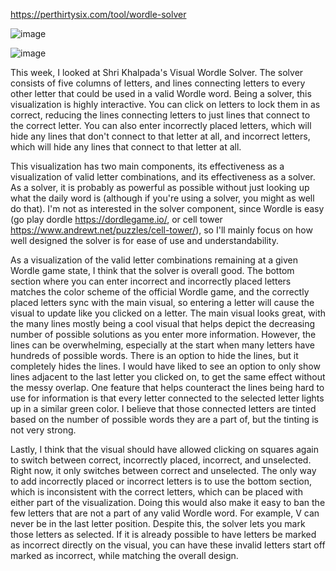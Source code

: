 https://perthirtysix.com/tool/wordle-solver

![image](https://github.com/AndrewSalls/reflections/assets/77992504/2e6662b6-b68d-4233-b9bc-78bd2e799113)

![image](https://github.com/AndrewSalls/reflections/assets/77992504/19b490de-2691-4404-9f88-e24a7b432183)

This week, I looked at Shri Khalpada's Visual Wordle Solver. The solver consists of five columns of letters, and lines connecting letters to every other letter that could be used in a valid Wordle word.
Being a solver, this visualization is highly interactive. You can click on letters to lock them in as correct, reducing the lines connecting letters to just lines that connect to the correct letter. You can also enter incorrectly placed letters, which will hide any lines that don't connect to that letter at all, and incorrect letters, which will hide any lines that connect to that letter at all.

This visualization has two main components, its effectiveness as a visualization of valid letter combinations, and its effectiveness as a solver. As a solver, it is probably as powerful as possible without just looking up what the daily word is (although if you're using a solver, you might as well do that).
I'm not as interested in the solver component, since Wordle is easy (go play dordle https://dordlegame.io/, or cell tower https://www.andrewt.net/puzzles/cell-tower/), so I'll mainly focus on how well designed the solver is for ease of use and understandability.

As a visualization of the valid letter combinations remaining at a given Wordle game state, I think that the solver is overall good. The bottom section where you can enter incorrect and incorrectly placed letters matches the color scheme of the official Wordle game, and the correctly placed letters sync with the main visual, so entering a letter will cause the visual to update like you clicked on a letter.
The main visual looks great, with the many lines mostly being a cool visual that helps depict the decreasing number of possible solutions as you enter more information. However, the lines can be overwhelming, especially at the start when many letters have hundreds of possible words.
There is an option to hide the lines, but it completely hides the lines. I would have liked to see an option to only show lines adjacent to the last letter you clicked on, to get the same effect without the messy overlap. One feature that helps counteract the lines being hard to use for information is that every letter connected to the selected letter lights up in a similar green color.
I believe that those connected letters are tinted based on the number of possible words they are a part of, but the tinting is not very strong.

Lastly, I think that the visual should have allowed clicking on squares again to switch between correct, incorrectly placed, incorrect, and unselected. Right now, it only switches between correct and unselected. The only way to add incorrectly placed or incorrect letters is to use the bottom section, which is inconsistent with the correct letters, which can be placed with either part of the visualization.
Doing this would also make it easy to ban the few letters that are not a part of any valid Wordle word. For example, V can never be in the last letter position. Despite this, the solver lets you mark those letters as selected. If it is already possible to have letters be marked as incorrect directly on the visual, you can have these invalid letters start off marked as incorrect, while matching the overall design.
